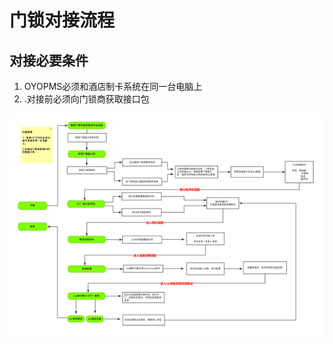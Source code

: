 # 门锁对接流程

## 对接必要条件

1.  OYOPMS必须和酒店制卡系统在同一台电脑上
2. .对接前必须向门锁商获取接口包

![](../../.gitbook/assets/image%20%288%29.png)

#### 

